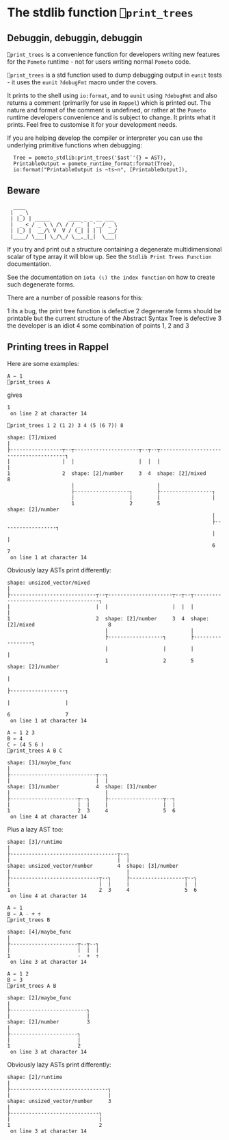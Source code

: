 # The stdlib function `⎕print_trees`

## Debuggin, debuggin, debuggin

`⎕print_trees` is a convenience function for developers writing new features for the `Pometo` runtime - not for users writing normal `Pometo` code.

`⎕print_trees` is a std function used to dump debugging output in `eunit` tests - it uses the `eunit` `?debugFmt` macro under the covers.

It prints to the shell using `io:format`, and to `eunit` using `?debugFmt` and also returns a comment (primarily for use in `Rappel`) which is printed out. The nature and format of the comment is undefined, or rather at the `Pometo` runtime developers convenience and is subject to change. It prints what it prints. Feel free to customise it for your development needs.

If you are helping develop the compiler or interpreter you can use the underlying primitive functions when debugging:

```
  Tree = pometo_stdlib:print_trees('$ast¯'{} = AST),
  PrintableOutput = pometo_runtime_format:format(Tree),
  io:format("PrintableOutput is ~ts~n", [PrintableOutput]),
```

## Beware

```code
  ____
 |  _ \
 | |_) | _____      ____ _ _ __ ___
 |  _ < / _ \ \ /\ / / _` | '__/ _ \
 | |_) |  __/\ V  V / (_| | | |  __/
 |____/ \___| \_/\_/ \__,_|_|  \___|
```

If you try and print out a structure containing a degenerate multidimensional scalar of type array it will blow up. See the `Stdlib Print Trees Function` documentation.

See the documentation on `iota (⍳) the index function` on how to create such degenerate forms.

There are a number of possible reasons for this:

1 its a bug, the print tree function is defective
2 degenerate forms should be printable but the current structure of the Abstract Syntax Tree is defective
3 the developer is an idiot
4 some combination of points 1, 2 and 3

## Printing trees in Rappel

Here are some examples:

```pometo
A ← 1
⎕print_trees A
```

gives

```pometo_results
1  
 on line 2 at character 14

```

```pometo
⎕print_trees 1 2 (1 2) 3 4 (5 (6 7)) 8
```

```pometo_results
shape: [7]/mixed                                                                            
|                                                                                           
├-----------------┬--┬---------------------┬--┬--┬---------------------------------------┐  
|                 |  |                     |  |  |                                       |  
1                 2  shape: [2]/number     3  4  shape: [2]/mixed                        8  
                     |                           |                                          
                     ├------------------┐        ├-----------------┐                        
                     |                  |        |                 |                        
                     1                  2        5                 shape: [2]/number        
                                                                   |                        
                                                                   ├------------------┐     
                                                                   |                  |     
                                                                   6                  7     
 on line 1 at character 14

```

Obviously lazy ASTs print differently:

```pometo_lazy
shape: unsized_vector/mixed                                                                            
|                                                                                                      
├----------------------------┬--┬---------------------┬--┬--┬---------------------------------------┐  
|                            |  |                     |  |  |                                       |  
1                            2  shape: [2]/number     3  4  shape: [2]/mixed                        8  
                                |                           |                                          
                                ├------------------┐        ├-----------------┐                        
                                |                  |        |                 |                        
                                1                  2        5                 shape: [2]/number        
                                                                              |                        
                                                                              ├------------------┐     
                                                                              |                  |     
                                                                              6                  7     
 on line 1 at character 14

```

```pometo
A ← 1 2 3
B ← 4
C ← (4 5 6 )
⎕print_trees A B C
```

```pometo_results
shape: [3]/maybe_func                                    
|                                                        
├----------------------------┬--┐                        
|                            |  |                        
shape: [3]/number            4  shape: [3]/number        
|                               |                        
├----------------------┬--┐     ├------------------┬--┐  
|                      |  |     |                  |  |  
1                      2  3     4                  5  6  
 on line 4 at character 14

```

Plus a lazy AST too:

```pometo_lazy
shape: [3]/runtime                                              
|                                                               
├-----------------------------------┬--┐                        
|                                   |  |                        
shape: unsized_vector/number        4  shape: [3]/number        
|                                      |                        
├-----------------------------┬--┐     ├------------------┬--┐  
|                             |  |     |                  |  |  
1                             2  3     4                  5  6  
 on line 4 at character 14

```

```pometo
A ← 1
B ← A - + ÷
⎕print_trees B
```

```pometo_results
shape: [4]/maybe_func           
|                               
├----------------------┬--┬--┐  
|                      |  |  |  
1                      -  +  ÷  
 on line 3 at character 14

```

```pometo
A ← 1 2
B ← 3
⎕print_trees A B
```

```pometo_results
shape: [2]/maybe_func        
|                            
├-------------------------┐  
|                         |  
shape: [2]/number         3  
|                            
├----------------------┐     
|                      |     
1                      2     
 on line 3 at character 14

```

Obviously lazy ASTs print differently:

```pometo_lazy
shape: [2]/runtime                  
|                                   
├--------------------------------┐  
|                                |  
shape: unsized_vector/number     3  
|                                   
├-----------------------------┐     
|                             |     
1                             2     
 on line 3 at character 14

```